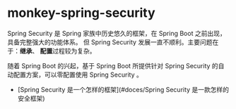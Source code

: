 # monkey-spring-security

Spring Security 是 Spring 家族中历史悠久的框架，在 Spring Boot 之前出现，具备完整强大的功能体系。
但 Spring Security 发展一直不顺利。主要问题在于：<b>继承</b>、 <b>配置</b>过程较为复杂。

随着 Spring Boot 的兴起，基于 Spring Boot 所提供针对 Spring Security 的自动配置方案，可以零配置使用 Spring Security 。


- [Spring Security 是一个怎样的框架](#doces/Spring Security 是一款怎样的安全框架) 
